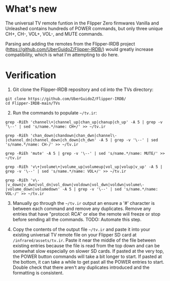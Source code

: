 # What's new

The universal TV remote funtion in the Flipper Zero firmwares Vanilla and Unleashed contains hundreds of POWER commands, but only three unique CH+, CH-, VOL+, VOL-, and MUTE commands.

Parsing and adding the remotes from the Flipper-IRDB project (https://github.com/UberGuidoZ/Flipper-IRDB/) would greatly increase compatibility, which is what I'm attempting to do here. 

# Verification

1. Git clone the Flipper-IRDB repository and cd into the TVs directory:

```
git clone https://github.com/UberGuidoZ/Flipper-IRDB/
cd Flipper-IRDB-main/TVs
```

2. Run the commands to populate `~/tv.ir`:

```
grep -RiEh 'channel\+|channel_up|chan_up|chanup|ch_up' -A 5 | grep -v '\--' | sed 's/name.*/name: CH+/' >> ~/tv.ir

grep -RiEh 'chan_down|chandown|chan_dwn|channel\-|channel_dn|channel_down|ch_down|ch_dwn' -A 5 | grep -v '\--' | sed 's/name.*/name: CH-/' >> ~/tv.ir

grep -RiEh 'mute' -A 5 | grep -v '\--' | sed 's/name.*/name: MUTE/' >> ~/tv.ir

grep -RiEh 'v\+|volume\+|volume_up|volumeup|vol_up|volup|v_up' -A 5 | grep -v '\--' | sed 's/name.*/name: VOL+/' >> ~/tv.ir

grep -RiEh 'v\-|v_down|v_dwn|vol_dn|vol_down|voldown|vol_dwn|voldwn|volume\-|volume_down|volumedown' -A 5 | grep -v '\--' | sed 's/name.*/name: VOL-/' >> ~/tv.ir
```

3. Manually go through the `~/tv.ir` output an ensure a '#' character is between each command and remove any duplicates. Remove any entries that have "protocol: RCA" or else the remote will freeze or stop before sending all the commands. TODO: Automate this step.

4. Copy the contents of the output file `~/tv.ir` and paste it into your existing universal TV remote file on your Flipper SD card at `/infrared/assets/tv.ir`. Paste it near the middle of the file between existing entries because the file is read from the top down and can be somewhat slow especially on slower SD cards. If pasted at the very top, the POWER button commands will take a bit longer to start. If pasted at the bottom, it can take a while to get past all the POWER entries to start. Double check that there aren't any duplicates introduced and the formatting is consistent.
